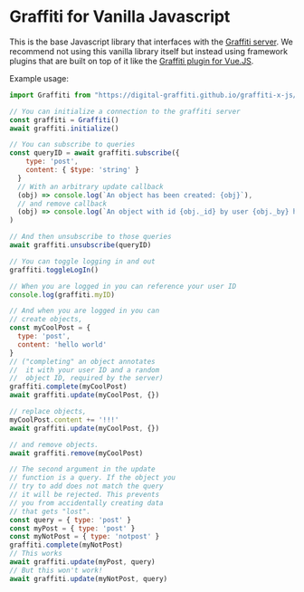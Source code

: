 # Graffiti for Vanilla Javascript

This is the base Javascript library that interfaces with the [Graffiti server](https://github.com/digital-graffiti/server).
We recommend not using this vanilla library itself but instead using framework plugins that are built on top of it like the [Graffiti plugin for Vue.JS](https://github.com/digital-graffiti/graffiti-x-vue).

Example usage: 

```javascript
import Graffiti from "https://digital-graffiti.github.io/graffiti-x-js/graffiti.js"

// You can initialize a connection to the graffiti server
const graffiti = Graffiti()
await graffiti.initialize()

// You can subscribe to queries
const queryID = await graffiti.subscribe({
    type: 'post',
    content: { $type: 'string' }
  }
  // With an arbitrary update callback
  (obj) => console.log(`An object has been created: {obj}`),
  // and remove callback
  (obj) => console.log(`An object with id {obj._id} by user {obj._by} has been removed.`)
)

// And then unsubscribe to those queries
await graffiti.unsubscribe(queryID)

// You can toggle logging in and out
graffiti.toggleLogIn()

// When you are logged in you can reference your user ID
console.log(graffiti.myID)

// And when you are logged in you can
// create objects,
const myCoolPost = {
  type: 'post',
  content: 'hello world'
}
// ("completing" an object annotates
//  it with your user ID and a random
//  object ID, required by the server)
graffiti.complete(myCoolPost)
await graffiti.update(myCoolPost, {})

// replace objects,
myCoolPost.content += '!!!'
await graffiti.update(myCoolPost, {})

// and remove objects.
await graffiti.remove(myCoolPost)

// The second argument in the update
// function is a query. If the object you
// try to add does not match the query
// it will be rejected. This prevents
// you from accidentally creating data
// that gets "lost".
const query = { type: 'post' }
const myPost = { type: 'post' }
const myNotPost = { type: 'notpost' }
graffiti.complete(myNotPost)
// This works
await graffiti.update(myPost, query)
// But this won't work!
await graffiti.update(myNotPost, query)
```
